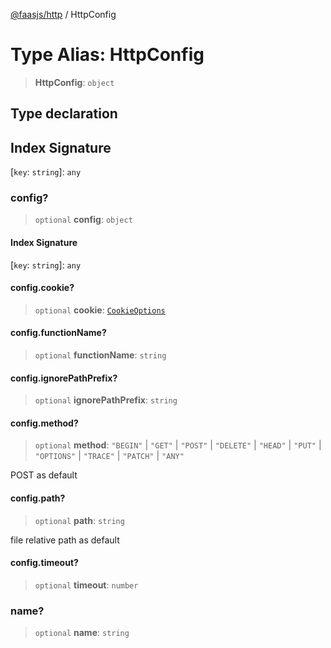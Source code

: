 [@faasjs/http](../README.md) / HttpConfig

# Type Alias: HttpConfig

> **HttpConfig**: `object`

## Type declaration

## Index Signature

 \[`key`: `string`\]: `any`

### config?

> `optional` **config**: `object`

#### Index Signature

 \[`key`: `string`\]: `any`

#### config.cookie?

> `optional` **cookie**: [`CookieOptions`](CookieOptions.md)

#### config.functionName?

> `optional` **functionName**: `string`

#### config.ignorePathPrefix?

> `optional` **ignorePathPrefix**: `string`

#### config.method?

> `optional` **method**: `"BEGIN"` \| `"GET"` \| `"POST"` \| `"DELETE"` \| `"HEAD"` \| `"PUT"` \| `"OPTIONS"` \| `"TRACE"` \| `"PATCH"` \| `"ANY"`

POST as default

#### config.path?

> `optional` **path**: `string`

file relative path as default

#### config.timeout?

> `optional` **timeout**: `number`

### name?

> `optional` **name**: `string`
